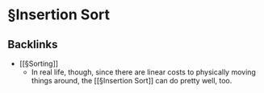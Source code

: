 # §Insertion Sort

## Backlinks
* [[§Sorting]]
	* In real life, though, since there are linear costs to physically moving things around, the [[§Insertion Sort]] can do pretty well, too.

<!-- {BearID:0CE0052E-007F-417B-B34B-13E7C53DBFD4-7853-00000A2D0482DB9B} -->
